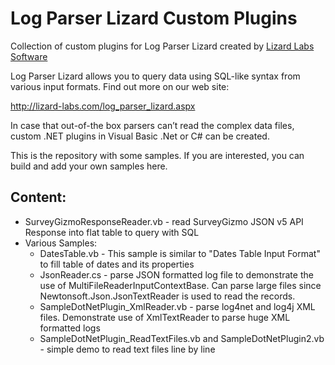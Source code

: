 # Log Parser Lizard Custom Plugins

Collection of custom plugins for Log Parser Lizard created by [Lizard Labs Software](http://www.lizard-labs.com)

Log Parser Lizard allows you to query data using SQL-like syntax from various input formats. Find out more on our web site:

http://lizard-labs.com/log_parser_lizard.aspx

In case that out-of-the box parsers can’t read the complex data files, custom .NET plugins in Visual Basic .Net or C# can be created. 

This is the repository with some samples. If you are interested, you can build and add your own samples here.

## Content:

- SurveyGizmoResponseReader.vb - read SurveyGizmo JSON v5 API Response into flat table to query with SQL
- Various Samples:
  - DatesTable.vb - This sample is similar to "Dates Table Input Format" to fill table of dates and its properties
  - JsonReader.cs - parse JSON formatted log file to demonstrate the use of MultiFileReaderInputContextBase. Can parse large files since Newtonsoft.Json.JsonTextReader is used to read the records.
  - SampleDotNetPlugin_XmlReader.vb - parse log4net and log4j XML files. Demonstrate use of XmlTextReader to parse huge XML formatted logs
  - SampleDotNetPlugin_ReadTextFiles.vb and SampleDotNetPlugin2.vb - simple demo to read text files line by line

